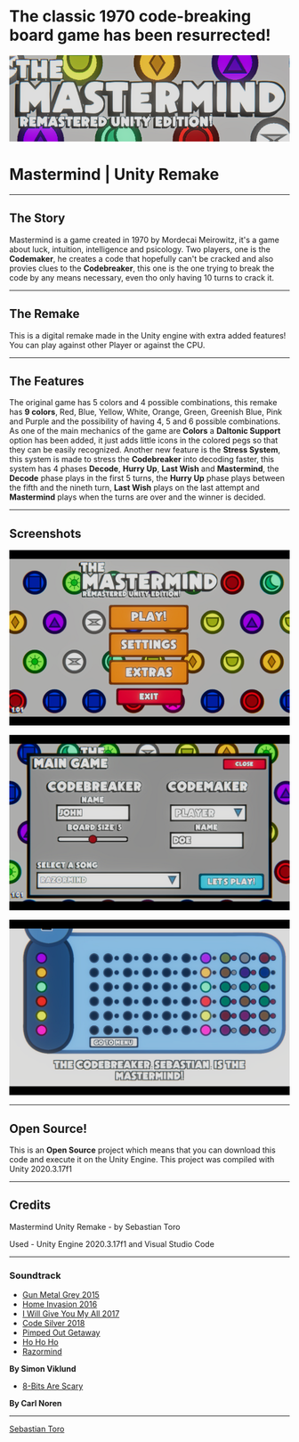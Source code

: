 # The classic 1970 code-breaking board game has been resurrected!

![logo](GitImages/gamelogo.png)

# Mastermind | Unity Remake
---
## The Story
Mastermind is a game created in 1970 by Mordecai Meirowitz, it's a game about luck, intuition, intelligence and psicology. Two players, one is the **Codemaker**, he creates a code that hopefully can't be cracked and also provies clues to the **Codebreaker**, this one is the one trying to break the code by any means necessary, even tho only having 10 turns to crack it.

---
## The Remake
This is a digital remake made in the Unity engine with extra added features! You can play against other Player or against the CPU.

---
## The Features
The original game has 5 colors and 4 possible combinations, this remake has **9 colors**, Red, Blue, Yellow, White, Orange, Green, Greenish Blue, Pink and Purple and the possibility of having 4, 5 and 6 possible combinations. As one of the main mechanics of the game are **Colors** a **Daltonic Support** option has been added, it just adds little icons in the colored pegs so that they can be easily recognized. Another new feature is the **Stress System**, this system is made to stress the **Codebreaker** into decoding faster, this system has 4 phases **Decode**, **Hurry Up**, **Last Wish** and **Mastermind**, the **Decode** phase plays in the first 5 turns, the **Hurry Up** phase plays between the fifth and the nineth turn, **Last Wish** plays on the last attempt and **Mastermind** plays when the turns are over and the winner is decided.

---
## Screenshots

![sshot1](GitImages/screenshot1.png)


![sshot2](GitImages/screenshot2.png)


![sshot3](GitImages/screenshot3.png)

---
## Open Source!
This is an **Open Source** project which means that you can download this code and execute it on the Unity Engine. This project was compiled with Unity 2020.3.17f1

---
## Credits
Mastermind Unity Remake - by Sebastian Toro

Used - Unity Engine 2020.3.17f1 and Visual Studio Code

---
### Soundtrack
- [Gun Metal Grey 2015](https://www.youtube.com/watch?v=UytcoWrYZso)
- [Home Invasion 2016](https://www.youtube.com/watch?v=y9ANrEqpjbg&t=204s)
- [I Will Give You My All 2017](https://www.youtube.com/watch?v=aOH3yMslA74)
- [Code Silver 2018](https://www.youtube.com/watch?v=2Q5o7yHzNUA)
- [Pimped Out Getaway](https://www.youtube.com/watch?v=PwoWnVWHqPQ)
- [Ho Ho Ho](https://www.youtube.com/watch?v=FmBxsPhfo7c)
- [Razormind](https://www.youtube.com/watch?v=_Fl_LJBixfg)

**By Simon Viklund**

- [8-Bits Are Scary](https://www.youtube.com/watch?v=IVmLeRuqgHw&t=19s)

**By Carl Noren**

---
[Sebastian Toro](github.com/Seb1776)
